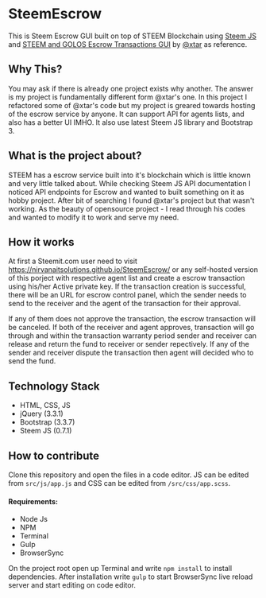 # SteemEscrow
This is Steem Escrow GUI built on top of STEEM Blockchain using [Steem JS](https://github.com/steemit/steem-js/) and [STEEM and GOLOS Escrow Transactions GUI](https://github.com/MrXtar/steem-golos-escrow-gui) by [@xtar](https://steemit.com/@xtar) as reference.

## Why This?
You may ask if there is already one project exists why another. The answer is my project is fundamentally different form @xtar's one. In this project I refactored some of @xtar's code but my project is greared towards hosting of the escrow service by anyone. It can support API for agents lists, and also has a better UI IMHO. It also use latest Steem JS library and Bootstrap 3.

## What is the project about?
STEEM has a escrow service built into it's blockchain which is little known and very little talked about. While checking Steem JS API documentation I noticed API endpoints for Escrow and wanted to built something on it as hobby project. After bit of searching I found @xtar's project but that wasn't working. As the beauty of opensource project - I read through his codes and wanted to modify it to work and serve my need.

## How it works
At first a Steemit.com user need to visit https://nirvanaitsolutions.github.io/SteemEscrow/ or any self-hosted version of this porject with respective agent list and create a escrow transaction using his/her Active private key. If the transaction creation is successful, there will be an URL for escrow control panel, which the sender needs to send to the receiver and the agent of the transaction for their approval.

If any of them does not approve the transaction, the escrow transaction will be canceled. If both of the receiver and agent approves, transaction will go through and within the transaction warranty period sender and receiver can release and return the fund to receiver or sender repectively. If any of the sender and receiver dispute the transaction then agent will decided who to send the fund.

## Technology Stack
- HTML, CSS, JS
- jQuery (3.3.1)
- Bootstrap (3.3.7)
- Steem JS (0.7.1)

## How to contribute
Clone this repository and open the files in a code editor. JS can be edited from `src/js/app.js` and CSS can be edited from `/src/css/app.scss`.
#### Requirements:
- Node Js
- NPM
- Terminal
- Gulp
- BrowserSync

On the project root open up Terminal and write `npm install` to install dependencies. After installation write `gulp` to start BrowserSync live reload server and start editing on code editor.
